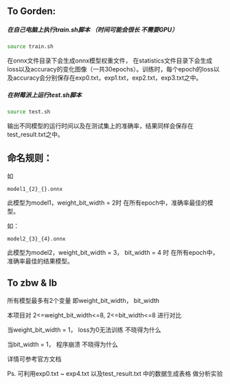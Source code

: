 ## To Gorden:

##### 在自己电脑上执行train.sh脚本 （时间可能会很长 不需要GPU）

```bash
source train.sh
```

在onnx文件目录下会生成onnx模型权重文件， 在statistics文件目录下会生成loss以及accuracy的变化图像（一共30epochs）。训练时，每个epoch的loss以及accuracy会分别保存在exp0.txt，exp1.txt，exp2.txt，exp3.txt之中。

##### 在树莓派上运行test.sh脚本

```bash
source test.sh
```

输出不同模型的运行时间以及在测试集上的准确率，结果同样会保存在test_result.txt之中。

## 命名规则：

如

```
model1_{2}_{}.onnx
```

此模型为model1，weight_bit_width = 2时 在所有epoch中，准确率最佳的模型。

如：

```
model2_{3}_{4}.onnx
```

此模型为model2，weight_bit_width = 3， bit_width = 4 时 在所有epoch中，准确率最佳的结果模型。

## To zbw & lb

所有模型最多有2个变量 即weight_bit_width， bit_width

本项目对 2<=weight_bit_width<=8,  2<=bit_width<=8 进行对比

当weight_bit_width = 1， loss为0无法训练 不晓得为什么

当bit_width = 1， 程序崩溃 不晓得为什么

详情可参考官方文档

Ps. 可利用exp0.txt ~ exp4.txt 以及test_result.txt 中的数据生成表格 做分析实验

